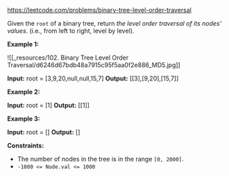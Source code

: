 https://leetcode.com/problems/binary-tree-level-order-traversal

Given the `root` of a binary tree, return _the level order traversal of its nodes' values_. (i.e., from left to right, level by level).

**Example 1:**

![[_resources/102. Binary Tree Level Order Traversal/d6246d67bdb48a7915c95f5aa0f2e886_MD5.jpg]]

**Input:** root = \[3,9,20,null,null,15,7\]
**Output:** \[\[3\],\[9,20\],\[15,7\]\]

**Example 2:**

**Input:** root = \[1\]
**Output:** \[\[1\]\]

**Example 3:**

**Input:** root = \[\]
**Output:** \[\]

**Constraints:**

- The number of nodes in the tree is in the range `[0, 2000]`.
- `-1000 <= Node.val <= 1000`